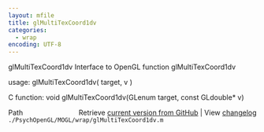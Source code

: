 ```yaml
---
layout: mfile
title: glMultiTexCoord1dv
categories:
  - wrap
encoding: UTF-8
---
```


glMultiTexCoord1dv  Interface to OpenGL function glMultiTexCoord1dv

usage:  glMultiTexCoord1dv( target, v )

C function:  void glMultiTexCoord1dv(GLenum target, const GLdouble\* v)


<div class="code_header" style="text-align:right;">
  <span style="float:left;">Path&nbsp;&nbsp;</span> <span class="counter">Retrieve <a href=
  "https://raw.github.com/Psychtoolbox-3/Psychtoolbox-3/beta/./PsychOpenGL/MOGL/wrap/glMultiTexCoord1dv.m">current version from GitHub</a> | View <a href=
  "https://github.com/Psychtoolbox-3/Psychtoolbox-3/commits/beta/./PsychOpenGL/MOGL/wrap/glMultiTexCoord1dv.m">changelog</a></span>
</div>
<div class="code">
  <code>./PsychOpenGL/MOGL/wrap/glMultiTexCoord1dv.m</code>
</div>
